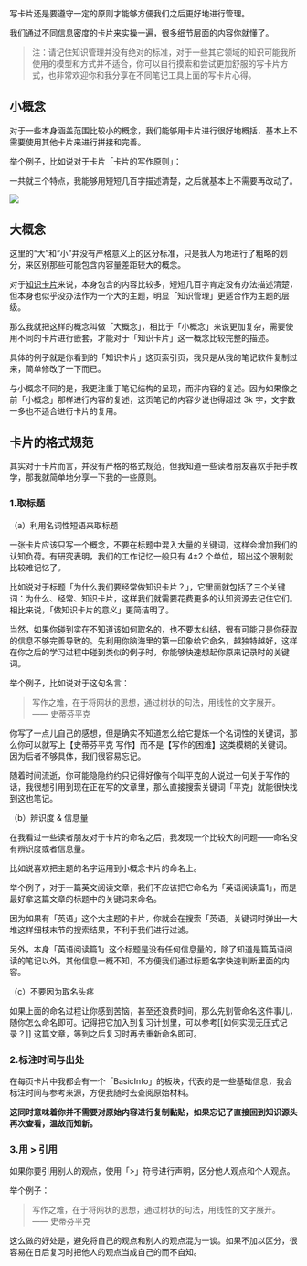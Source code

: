 写卡片还是要遵守一定的原则才能够方便我们之后更好地进行管理。

我们通过不同信息密度的卡片来实操一遍，很多细节层面的内容你就懂了。 

>注：请记住知识管理并没有绝对的标准，对于一些其它领域的知识可能我所使用的模型和方式并不适合，你可以自行摸索和尝试更加舒服的写卡片方式，也非常欢迎你和我分享在不同笔记工具上面的写卡片心得。 

## 小概念

对于一些本身涵盖范围比较小的概念，我们能够用卡片进行很好地概括，基本上不需要使用其他卡片来进行拼接和完善。 

举个例子，比如说对于卡片「卡片的写作原则」：

一共就三个特点，我能够用短短几百字描述清楚，之后就基本上不需要再改动了。 

![](https://image-upload-1307521651.cos.ap-nanjing.myqcloud.com/picture_upload/20220106152925.png)

## 大概念

这里的“大”和“小”并没有严格意义上的区分标准，只是我人为地进行了粗略的划分，来区别那些可能包含内容量差距较大的概念。 

对于[知识卡片](docs/实践篇/知识卡片.md)来说，本身包含的内容比较多，短短几百字肯定没有办法描述清楚，但本身也似乎没办法作为一个大的主题，明显「知识管理」更适合作为主题的层级。 

那么我就把这样的概念叫做「大概念」，相比于「小概念」来说更加复杂，需要使用不同的卡片进行嵌套，才能对于「知识卡片」这一概念比较完整的描述。 

具体的例子就是你看到的「知识卡片」这页索引页，我只是从我的笔记软件复制过来，简单修改了一下而已。

与小概念不同的是，我更注重于笔记结构的呈现，而非内容的复述。因为如果像之前「小概念」那样进行内容的复述，这页笔记的内容少说也得超过 3k 字，文字数一多也不适合进行卡片的复用。 

## 卡片的格式规范 

其实对于卡片而言，并没有严格的格式规范，但我知道一些读者朋友喜欢手把手教学，那我就简单地分享一下我的一些原则。

### 1.取标题 

（a）利用名词性短语来取标题

一张卡片应该只写一个概念，不要在标题中混入大量的关键词，这样会增加我们的认知负荷。有研究表明，我们的工作记忆一般只有 4±2 个单位，超出这个限制就比较难记忆了。 

比如说对于标题「为什么我们要经常做知识卡片？」，它里面就包括了三个关键词：为什么、经常、知识卡片，这样我们就需要花费更多的认知资源去记住它们。 相比来说，「做知识卡片的意义」更简洁明了。 

当然，如果你碰到实在不知道该如何取名的，也不要太纠结，很有可能只是你获取的信息不够完善导致的。先利用你脑海里的第一印象给它命名，越独特越好，这样在你之后的学习过程中碰到类似的例子时，你能够快速想起你原来记录时的关键词。 

举个例子，比如说对于这句名言：

> 写作之难，在于将网状的思想，通过树状的句法，用线性的文字展开。 —— 史蒂芬平克

你写了一点儿自己的感想，但是确实不知道怎么给它提炼一个名词性的关键词，那么你可以就写上【史蒂芬平克 写作】而不是【写作的困难】这类模糊的关键词。因为后者不够具体，我们很容易忘记。

随着时间流逝，你可能隐隐约约只记得好像有个叫平克的人说过一句关于写作的话，我很想引用到现在正在写的文章里，那么直接搜索关键词「平克」就能很快找到这也笔记。 

（b）辨识度 & 信息量

在我看过一些读者朋友对于卡片的命名之后，我发现一个比较大的问题——命名没有辨识度或者信息量。

比如说喜欢把主题的名字运用到小概念卡片的命名上。 

举个例子，对于一篇英文阅读文章，我们不应该把它命名为「英语阅读篇1」，而是最好拿这篇文章的标题中的关键词来命名。 

因为如果有「英语」这个大主题的卡片，你就会在搜索「英语」关键词时弹出一大堆这样细枝末节的搜索结果，不利于我们进行过滤。 

另外，本身「英语阅读篇1」这个标题是没有任何信息量的，除了知道是篇英语阅读的笔记以外，其他信息一概不知，不方便我们通过标题名字快速判断里面的内容。 

（c）不要因为取名头疼 

如果上面的命名过程让你感到苦恼，甚至还浪费时间，那么先别管命名这件事儿，随你怎么命名即可。记得把它加入到复习计划里，可以参考[[如何实现无压式记录？]] 这篇文章，等到之后复习时再去重新命名即可。 

### 2.标注时间与出处

在每页卡片中我都会有一个「BasicInfo」的板块，代表的是一些基础信息，我会标注时间与参考来源，方便我随时去查阅原始材料。 

**这同时意味着你并不需要对原始内容进行复制黏贴，如果忘记了直接回到知识源头再次查看，温故而知新。**

### 3.用 > 引用

如果你要引用别人的观点，使用「>」符号进行声明，区分他人观点和个人观点。

举个例子：

>  写作之难，在于将网状的思想，通过树状的句法，用线性的文字展开。 —— 史蒂芬平克

这么做的好处是，避免将自己的观点和别人的观点混为一谈。如果不加以区分，很容易在日后复习时把他人的观点当成自己的而不自知。 


